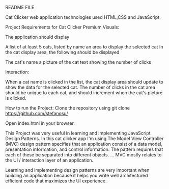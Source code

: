 README FILE 

Cat Clicker web application technologies used HTML,CSS and JavaScript. 

Project Requirements for Cat Clicker Premium Visuals:

The application should display

A list of at least 5 cats, listed by name
an area to display the selected cat
In the cat display area, the following should be displayed

The cat's name
a picture of the cat
text showing the number of clicks

Interaction:

When a cat name is clicked in the list, the cat display area should update to show the data for the selected cat.
The number of clicks in the cat area should be unique to each cat, and should increment when the cat's picture is clicked.


How to run the Project:
Clone the repository using git clone https://github.com/stefanosu/

Open index.html in your browser.

This Project was very useful in learning and implementing JavaScript Design Patterns. In this cat clicker app I'm using The Model View Controller (MVC) design pattern specifies that an application consist of a data model, presentation information, and control information. The pattern requires that each of these be separated into different objects. ... MVC mostly relates to the UI / interaction layer of an application. 

Learning and implementing design patterns are very important when building an application because it helps you write well architectured efficient code that maximizes the UI experience. 

